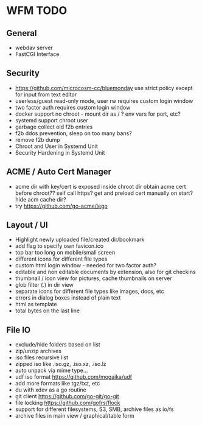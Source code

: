 # WFM TODO

## General
* webdav server
* FastCGI Interface

## Security
* https://github.com/microcosm-cc/bluemonday
  use strict policy except for input from text editor
* userless/guest read-only mode, user rw
  requires custom login window
* two factor auth
  requires custom login window
* docker support
  no chroot - mount dir as / ?
  env vars for port, etc?
* systemd support
  chroot
  user
* garbage collect old f2b entries
* f2b ddos prevention, sleep on too many bans?
* remove f2b dump
* Chroot and User in Systemd Unit
* Security Hardening in Systemd Unit

## ACME / Auto Cert Manager
* acme dir with key/cert is exposed inside chroot dir
  obtain acme cert before chroot?? self call https?
  get and preload cert manually on start?
  hide acm cache dir?
* try https://github.com/go-acme/lego


## Layout / UI
* Highlight newly uploaded file/created dir/bookmark
* add flag to specify own favicon.ico
* top bar too long on mobile/small screen
* different icons for different file types
* custom html login window - needed for two factor auth?
* editable and non editable documents by extension, also for git checkins
* thumbnail / icon view for pictures, cache thumbnails on server
* glob filter (*.*) in dir view
* separate icons for different file types like images, docs, etc
* errors in dialog boxes instead of plain text
* html as template
* total bytes on the last line

## File IO
* exclude/hide folders based on list
* zip/unzip archives
* iso files recursive list
* zipped iso like .iso.gz, .iso.xz, .iso.lz
* auto unpack via mime type...
* udf iso format https://github.com/mogaika/udf
* add more formats like tgz/txz, etc
* du with xdev as a go routine
* git client https://github.com/go-git/go-git
* file locking https://github.com/gofrs/flock
* support for different filesystems, S3, SMB, archive files as io/fs
* archive files in main view / graphical/table form
